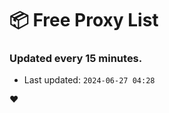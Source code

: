 # :package: Free Proxy List
### Updated every 15 minutes.

- Last updated: `2024-06-27 04:28`

:heart:

